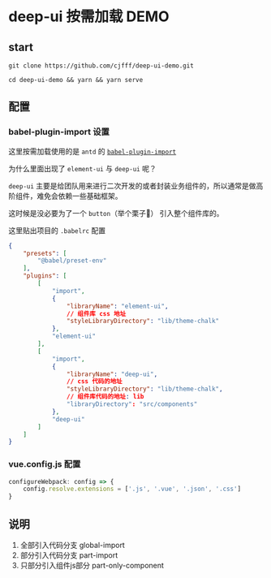 # deep-ui 按需加载 DEMO

## start

```shell
git clone https://github.com/cjfff/deep-ui-demo.git

cd deep-ui-demo && yarn && yarn serve
```

## 配置

### babel-plugin-import 设置

这里按需加载使用的是 `antd` 的 [`babel-plugin-import`](https://github.com/ant-design/babel-plugin-import)

为什么里面出现了 `element-ui` 与 `deep-ui` 呢？

`deep-ui` 主要是给团队用来进行二次开发的或者封装业务组件的，所以通常是做高阶组件，难免会依赖一些基础框架。

这时候是没必要为了一个 `button`（举个栗子🌰） 引入整个组件库的。

这里贴出项目的 `.babelrc` 配置
```json
{
    "presets": [
        "@babel/preset-env"
    ],
    "plugins": [
        [
            "import",
            {
                "libraryName": "element-ui",
                // 组件库 css 地址
                "styleLibraryDirectory": "lib/theme-chalk"
            },
            "element-ui"
        ],
        [
            "import",
            {
                "libraryName": "deep-ui",
                // css 代码的地址
                "styleLibraryDirectory": "lib/theme-chalk",
                // 组件库代码的地址: lib
                "libraryDirectory": "src/components" 
            },
            "deep-ui"
        ]
    ]
}
```


### vue.config.js 配置

```js
configureWebpack: config => {
    config.resolve.extensions = ['.js', '.vue', '.json', '.css']
}
```


## 说明

1. 全部引入代码分支 global-import
2. 部分引入代码分支 part-import
3. 只部分引入组件js部分 part-only-component